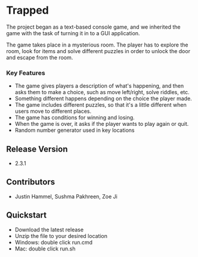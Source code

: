 # Trapped
The project began as a text-based console game, and we inherited the game with the task of turning it in to a GUI application.

The game takes place in a mysterious room. The player has to explore the room, look for items and solve different puzzles in order to unlock the door and escape from the room.

### Key Features
* The game gives players a description of what's happening, and then asks them to make a choice, such as move left/right, solve riddles, etc.
* Something different happens depending on the choice the player made.
* The game includes different puzzles, so that it's a little different when users move to different places.
* The game has conditions for winning and losing.
* When the game is over, it asks if the player wants to play again or quit.
* Random number generator used in key locations


## Release Version
* 2.3.1

## Contributors
* Justin Hammel, Sushma Pakhreen, Zoe Ji

## Quickstart
* Download the latest release
* Unzip the file to your desired location
* Windows: double click run.cmd
* Mac: double click run.sh
